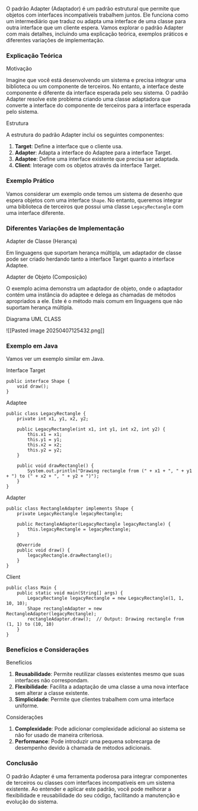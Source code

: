 O padrão Adapter (Adaptador) é um padrão estrutural que permite que objetos com interfaces incompatíveis trabalhem juntos. Ele funciona como um intermediário que traduz ou adapta uma interface de uma classe para outra interface que um cliente espera. Vamos explorar o padrão Adapter com mais detalhes, incluindo uma explicação teórica, exemplos práticos e diferentes variações de implementação.

### Explicação Teórica

Motivação

Imagine que você está desenvolvendo um sistema e precisa integrar uma biblioteca ou um componente de terceiros. No entanto, a interface deste componente é diferente da interface esperada pelo seu sistema. O padrão Adapter resolve este problema criando uma classe adaptadora que converte a interface do componente de terceiros para a interface esperada pelo sistema.

Estrutura

A estrutura do padrão Adapter inclui os seguintes componentes:

1. **Target**: Define a interface que o cliente usa.
2. **Adapter**: Adapta a interface do Adaptee para a interface Target.
3. **Adaptee**: Define uma interface existente que precisa ser adaptada.
4. **Client**: Interage com os objetos através da interface Target.

### Exemplo Prático

Vamos considerar um exemplo onde temos um sistema de desenho que espera objetos com uma interface `Shape`. No entanto, queremos integrar uma biblioteca de terceiros que possui uma classe `LegacyRectangle` com uma interface diferente.

### Diferentes Variações de Implementação

Adapter de Classe (Herança)

Em linguagens que suportam herança múltipla, um adaptador de classe pode ser criado herdando tanto a interface Target quanto a interface Adaptee.

Adapter de Objeto (Composição)

O exemplo acima demonstra um adaptador de objeto, onde o adaptador contém uma instância do adaptee e delega as chamadas de métodos apropriados a ele. Este é o método mais comum em linguagens que não suportam herança múltipla.

Diagrama UML CLASS

![[Pasted image 20250407125432.png]]

### Exemplo em Java

Vamos ver um exemplo similar em Java.

Interface Target

```
public interface Shape {
    void draw();
}

```

Adaptee

```
public class LegacyRectangle {
    private int x1, y1, x2, y2;

    public LegacyRectangle(int x1, int y1, int x2, int y2) {
        this.x1 = x1;
        this.y1 = y1;
        this.x2 = x2;
        this.y2 = y2;
    }

    public void drawRectangle() {
        System.out.println("Drawing rectangle from (" + x1 + ", " + y1 + ") to (" + x2 + ", " + y2 + ")");
    }
}

```

Adapter

```
public class RectangleAdapter implements Shape {
    private LegacyRectangle legacyRectangle;

    public RectangleAdapter(LegacyRectangle legacyRectangle) {
        this.legacyRectangle = legacyRectangle;
    }

    @Override
    public void draw() {
        legacyRectangle.drawRectangle();
    }
}

```

Client

```
public class Main {
    public static void main(String[] args) {
        LegacyRectangle legacyRectangle = new LegacyRectangle(1, 1, 10, 10);
        Shape rectangleAdapter = new RectangleAdapter(legacyRectangle);
        rectangleAdapter.draw();  // Output: Drawing rectangle from (1, 1) to (10, 10)
    }
}

```

### Benefícios e Considerações

Benefícios

1. **Reusabilidade**: Permite reutilizar classes existentes mesmo que suas interfaces não correspondam.
2. **Flexibilidade**: Facilita a adaptação de uma classe a uma nova interface sem alterar a classe existente.
3. **Simplicidade**: Permite que clientes trabalhem com uma interface uniforme.

Considerações

1. **Complexidade**: Pode adicionar complexidade adicional ao sistema se não for usado de maneira criteriosa.
2. **Performance**: Pode introduzir uma pequena sobrecarga de desempenho devido à chamada de métodos adicionais.

### Conclusão

O padrão Adapter é uma ferramenta poderosa para integrar componentes de terceiros ou classes com interfaces incompatíveis em um sistema existente. Ao entender e aplicar este padrão, você pode melhorar a flexibilidade e reusabilidade do seu código, facilitando a manutenção e evolução do sistema.
